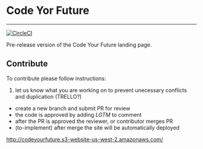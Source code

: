 # Code Yor Future
---

[![CircleCI](https://circleci.com/gh/apmaros/code-your-future-web/tree/master.svg?style=svg&circle-token=b43e2591c0bb4c09883aa92396ed557616245dd0)](https://circleci.com/gh/apmaros/code-your-future-web/tree/master)


Pre-release version of the Code Your Future landing page.

## Contribute

To contribute please follow instructions: 

1. let us know what you are working on to prevent unecessary conflicts and duplication (TRELLO?)
- create a new branch and submit PR for review
- the code is approved by adding _LGTM_ to comment
- after the PR is approved the reviewer, or contributor merges PR
- (to-implement) after merge the site will be automatically deployed

http://codeyourfuture.s3-website-us-west-2.amazonaws.com/
